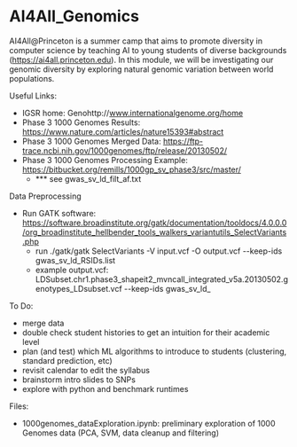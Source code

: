 # AI4All_Genomics

AI4All@Princeton is a summer camp that aims to promote diversity in computer science by teaching AI to young students of diverse backgrounds (https://ai4all.princeton.edu).  In this module, we will be investigating our genomic diversity by exploring natural genomic variation between world populations.

Useful Links:
- IGSR home: Genohttp://www.internationalgenome.org/home
- Phase 3 1000 Genomes Results: https://www.nature.com/articles/nature15393#abstract
- Phase 3 1000 Genomes Merged Data: https://ftp-trace.ncbi.nih.gov/1000genomes/ftp/release/20130502/
- Phase 3 1000 Genomes Processing Example: https://bitbucket.org/remills/1000gp_sv_phase3/src/master/
  - *** see gwas_sv_ld_filt_af.txt 
  
Data Preprocessing
- Run GATK software: https://software.broadinstitute.org/gatk/documentation/tooldocs/4.0.0.0/org_broadinstitute_hellbender_tools_walkers_variantutils_SelectVariants.php
  - run ./gatk/gatk SelectVariants -V input.vcf -O output.vcf --keep-ids gwas_sv_ld_RSIDs.list 
  - example output.vcf: LDSubset.chr1.phase3_shapeit2_mvncall_integrated_v5a.20130502.genotypes_LDsubset.vcf --keep-ids gwas_sv_ld_ 

To Do:
- merge data
- double check student histories to get an intuition for their academic level
- plan (and test) which ML algorithms to introduce to students (clustering, standard prediction, etc)
- revisit calendar to edit the syllabus
- brainstorm intro slides to SNPs
- explore with python and benchmark runtimes

Files:
- 1000genomes_dataExploration.ipynb: preliminary exploration of 1000 Genomes data (PCA, SVM, data cleanup and filtering)
